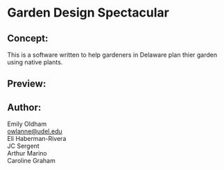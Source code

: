 # Garden Design Spectacular

## Concept: 
This is a software written to help gardeners in Delaware plan thier garden using native plants. 

## Preview: 

## Author: 
Emily Oldham <br>
owlanne@udel.edu <br>
Eli Haberman-Rivera <br>
JC Sergent <br>
Arthur Marino <br>
Caroline Graham <br>
